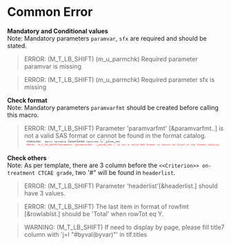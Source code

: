# Common Error
**Mandatory and Conditional values**<br>
Note: Mandatory parameters `paramvar`, `sfx` are required and should be stated.<br>
>ERROR: (M_T_LB_SHIFT) (m_u_parmchk) Required parameter paramvar is missing<br>
 
>ERROR: (M_T_LB_SHIFT) (m_u_parmchk) Required parameter sfx is missing<br>

**Check format**<br>
Note: Mandatory parameters `paramvarfmt` should be created before calling this macro.<br>
>ERROR: (M_T_LB_SHIFT) Parameter 'paramvarfmt' [&paramvarfmt..] is not a valid SAS format or cannot be found in the format catalog.<br>
![Error](error1.png)

**Check others**<br>
Note: As per template, there are 3 column before the `<<Criterion>> on-treatment CTCAE grade`, two '#" will be found in `headerlist`. 
>ERROR: (M_T_LB_SHIFT) Parameter 'headerlist'[&headerlist.] should have 3 values.<br> 

 
>ERROR: (M_T_LB_SHIFT) The last item in format of rowfmt [&rowlablst.] should be 'Total' when rowTot eq Y.<br> 

>WARNING: (M_T_LB_SHIFT) If need to display by page, please fill title7 column with 'j=l "#byval(byvar)"' in tlf.titles

